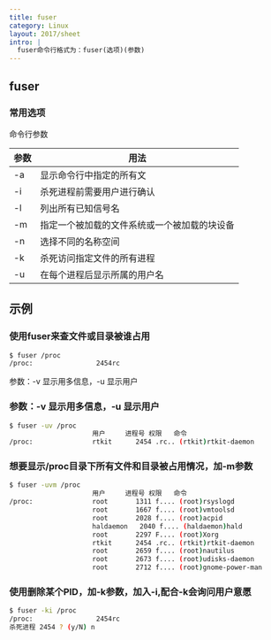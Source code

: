 ```yaml
---
title: fuser
category: Linux
layout: 2017/sheet
intro: |
  fuser命令行格式为：fuser(选项)(参数)  
---
```


## fuser

### 常用选项

命令行参数

| 参数   | 用法                                       |
| ---- | ---------------------------------------- |
|-a |显示命令行中指定的所有文 |
|-i |杀死进程前需要用户进行确认|
|-l |列出所有已知信号名|
|-m |指定一个被加载的文件系统或一个被加载的块设备|
|-n |选择不同的名称空间|
|-k |杀死访问指定文件的所有进程|
|-u |在每个进程后显示所属的用户名|


## 示例

### 使用fuser来查文件或目录被谁占用

```bash
$ fuser /proc  
/proc:                2454rc  
```
参数：-v 显示用多信息，-u 显示用户


### 参数：-v 显示用多信息，-u 显示用户

```bash
$ fuser -uv /proc  
                     用户     进程号 权限   命令  
/proc:               rtkit      2454 .rc.. (rtkit)rtkit-daemon  
```
### 想要显示/proc目录下所有文件和目录被占用情况，加-m参数

```bash
$ fuser -uvm /proc  
                     用户     进程号 权限   命令  
/proc:               root       1311 f.... (root)rsyslogd  
                     root       1667 f.... (root)vmtoolsd  
                     root       2028 f.... (root)acpid  
                     haldaemon   2040 f.... (haldaemon)hald  
                     root       2297 F.... (root)Xorg  
                     rtkit      2454 .rc.. (rtkit)rtkit-daemon  
                     root       2659 f.... (root)nautilus  
                     root       2673 f.... (root)udisks-daemon  
                     root       2712 f.... (root)gnome-power-man  
```

### 使用删除某个PID，加-k参数，加入-i,配合-k会询问用户意愿


```bash
$ fuser -ki /proc  
/proc:                2454rc  
杀死进程 2454 ? (y/N) n 
```


